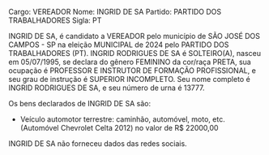 Cargo: VEREADOR
Nome: INGRID DE SA
Partido: PARTIDO DOS TRABALHADORES
Sigla: PT

INGRID DE SA, é candidato a VEREADOR pelo município de SÃO JOSÉ DOS CAMPOS - SP na eleição MUNICIPAL de 2024 pelo PARTIDO DOS TRABALHADORES (PT).
INGRID RODRIGUES DE SA é SOLTEIRO(A), nasceu em 05/07/1995, se declara do gênero FEMININO da cor/raça PRETA, sua ocupação é PROFESSOR E INSTRUTOR DE FORMAÇÃO PROFISSIONAL, e seu grau de instrução é SUPERIOR INCOMPLETO.
Seu nome completo é INGRID RODRIGUES DE SA, e seu número de urna é 13777.

Os bens declarados de INGRID DE SA são: 
- Veículo automotor terrestre: caminhão, automóvel, moto, etc. (Automóvel Chevrolet Celta 2012) no valor de R$ 22000,00

INGRID DE SA não forneceu dados das redes sociais.